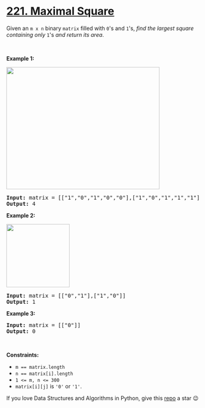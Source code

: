 # [221. Maximal Square][title]

<p>Given an <code>m x n</code> binary <code>matrix</code> filled with <code>0</code>'s and <code>1</code>'s, <em>find the largest square containing only</em> <code>1</code>'s <em>and return its area</em>.</p>
<p> </p>
<p><strong>Example 1:</strong></p>
<img alt="" src="https://assets.leetcode.com/uploads/2020/11/26/max1grid.jpg" style="width: 400px; height: 319px;"/>
<pre><strong>Input:</strong> matrix = [["1","0","1","0","0"],["1","0","1","1","1"],["1","1","1","1","1"],["1","0","0","1","0"]]
<strong>Output:</strong> 4
</pre>
<p><strong>Example 2:</strong></p>
<img alt="" src="https://assets.leetcode.com/uploads/2020/11/26/max2grid.jpg" style="width: 165px; height: 165px;"/>
<pre><strong>Input:</strong> matrix = [["0","1"],["1","0"]]
<strong>Output:</strong> 1
</pre>
<p><strong>Example 3:</strong></p>
<pre><strong>Input:</strong> matrix = [["0"]]
<strong>Output:</strong> 0
</pre>
<p> </p>
<p><strong>Constraints:</strong></p>
<ul>
<li><code>m == matrix.length</code></li>
<li><code>n == matrix[i].length</code></li>
<li><code>1 &lt;= m, n &lt;= 300</code></li>
<li><code>matrix[i][j]</code> is <code>'0'</code> or <code>'1'</code>.</li>
</ul>


If you love Data Structures and Algorithms in Python, give this [repo][me] a star :wink:

[title]: https://leetcode.com/problems/maximal-square
[me]: https://github.com/bumblebee211196/awesome-python-leetcode